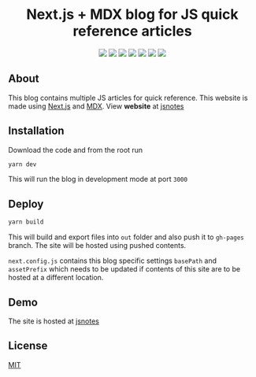 <h1 align="center">Next.js + MDX blog for JS quick reference articles</h1>

<p align="center">
  <img src="https://img.shields.io/badge/Sass-CC6699?style=flat&logo=sass&logoColor=white"/>
  <img src="https://img.shields.io/badge/next.js-000000?style=flat&logo=next.js&logoColor=white"/>
  <img src="https://img.shields.io/github/languages/top/vaibhavmande/jsnotes"/>
  <img src="https://img.shields.io/badge/React-20232A?style=flat&logo=react&logoColor=61DAFB"/>
  <a href="https://www.linkedin.com/in/vaibhavmande/" title="linkedin"><img src="https://img.shields.io/badge/LinkedIn-0077B5?style=flat&logo=linkedin&logoColor=white"></a>
  <a href="https://stackoverflow.com/u/2157907" title="StackOverflow"><img src="https://img.shields.io/badge/Stack_Overflow-FE7A16?style=flat&logo=stack-overflow&logoColor=white"></a>
  <a href="https://vaibhavmande.com/" title="Portfolio"><img src="https://img.shields.io/badge/Portfolio-46a2f1.svg?&style=flat&logo=Google-Chrome&logoColor=white"></a>
</p>

## About

This blog contains multiple JS articles for quick reference. This website is made using [Next.js](https://nextjs.org/ 'Next.js') and [MDX](https://mdxjs.com/ 'MDX'). View **website** at [jsnotes]('https://vaibhavmande.com/jsnotes' 'jsnotes')

## Installation

Download the code and from the root run

```bash
yarn dev
```

This will run the blog in development mode at port `3000`

## Deploy

```bash
yarn build
```

This will build and export files into `out` folder and also push it to `gh-pages` branch. The site will be hosted using pushed contents.

`next.config.js` contains this blog specific settings `basePath` and `assetPrefix` which needs to be updated if contents of this site are to be hosted at a different location.

## Demo

The site is hosted at [jsnotes]('https://vaibhavmande.com/jsnotes' 'jsnotes')

## License

[MIT](https://choosealicense.com/licenses/mit/)
